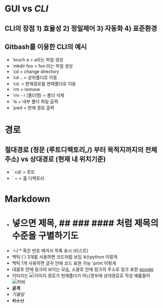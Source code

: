 # GUI vs *CLI*
## CLI의 장점 1) 효율성 2) 정밀제어 3) 자동화 4) 표준환경
## Gitbash를 이용한 CLI의 예시
- `touch a = a라는 파일 생성
- `mkdir foo = foo 라는 파일 생성
- `cd = change directory
- `cd .. = 상위폴더로 이동
- `cd. = 현재경로를 현재폴더로 이동
- `rm = remove
- `rm - r (폴더명) = 폴더 삭제
- `ls = 내부 폴더 파일 출력
- `pwd = 현재 경로 출력

# 경로
## 절대경로 (정문 (루트디렉토리,/) 부터 목적지까지의 전체 주소) vs 상대경로 (현재 내 위치기준)
- ` cd/ = 루트
- ` ~ = 홈 디렉토리

# Markdown
- # 넣으면 제목, ## ### #### 처럼 제목의 수준을 구별하기도 
- -나 * 혹은 번호 매겨서 목록 표시 (리스트)
- 백틱 (`) 3개를 사용하면 코드처럼 보임 ``` 혹은 ```python 이렇게
- 백틱 1개 사용하면 글귀 안에 코드 표현 가능 `print 이렇게
- 대괄호 안에 링크의 보이는 모습, 소괄호 안에 링크의 주소로 링크 표현 
[google](https://google.com)
- 이미지는 ![이미지](경로) 경로가 현재폴더가 아닌경우에 상대경로로 작성
예를들어 ![커비](images/Kirby.webp)
- **굵게**
- *기울임*
- ~~취소선~~
